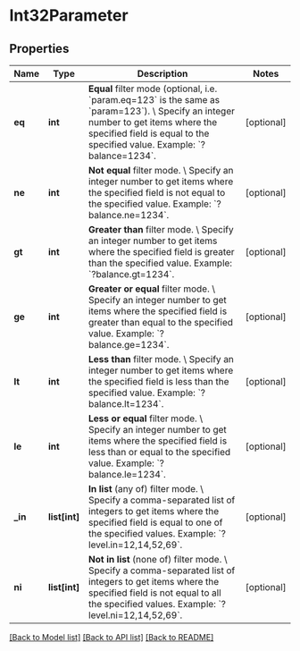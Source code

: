 # Int32Parameter

## Properties
Name | Type | Description | Notes
------------ | ------------- | ------------- | -------------
**eq** | **int** | **Equal** filter mode (optional, i.e. &#x60;param.eq&#x3D;123&#x60; is the same as &#x60;param&#x3D;123&#x60;). \\ Specify an integer number to get items where the specified field is equal to the specified value.  Example: &#x60;?balance&#x3D;1234&#x60;. | [optional] 
**ne** | **int** | **Not equal** filter mode. \\ Specify an integer number to get items where the specified field is not equal to the specified value.  Example: &#x60;?balance.ne&#x3D;1234&#x60;. | [optional] 
**gt** | **int** | **Greater than** filter mode. \\ Specify an integer number to get items where the specified field is greater than the specified value.  Example: &#x60;?balance.gt&#x3D;1234&#x60;. | [optional] 
**ge** | **int** | **Greater or equal** filter mode. \\ Specify an integer number to get items where the specified field is greater than equal to the specified value.  Example: &#x60;?balance.ge&#x3D;1234&#x60;. | [optional] 
**lt** | **int** | **Less than** filter mode. \\ Specify an integer number to get items where the specified field is less than the specified value.  Example: &#x60;?balance.lt&#x3D;1234&#x60;. | [optional] 
**le** | **int** | **Less or equal** filter mode. \\ Specify an integer number to get items where the specified field is less than or equal to the specified value.  Example: &#x60;?balance.le&#x3D;1234&#x60;. | [optional] 
**_in** | **list[int]** | **In list** (any of) filter mode. \\ Specify a comma-separated list of integers to get items where the specified field is equal to one of the specified values.  Example: &#x60;?level.in&#x3D;12,14,52,69&#x60;. | [optional] 
**ni** | **list[int]** | **Not in list** (none of) filter mode. \\ Specify a comma-separated list of integers to get items where the specified field is not equal to all the specified values.  Example: &#x60;?level.ni&#x3D;12,14,52,69&#x60;. | [optional] 

[[Back to Model list]](../README.md#documentation-for-models) [[Back to API list]](../README.md#documentation-for-api-endpoints) [[Back to README]](../README.md)

